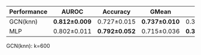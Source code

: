 | Performance | AUROC           | Accuracy        | GMean           | F1              | Sensitivity     | Specificity     |
|-------------|-----------------|-----------------|-----------------|-----------------|-----------------|-----------------|
| GCN(knn)    | __0.812±0.009__ | 0.727±0.015     | __0.737±0.010__ | 0.312±0.011     | __0.750±0.022__ | 0.725±0.017     |
| MLP         | 0.802±0.011     | __0.792±0.052__ | 0.715±0.036     | __0.346±0.036__ | 0.645±0.100     | __0.805±0.065__ |

GCN(knn): k=600